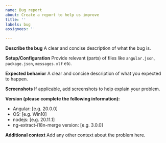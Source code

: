 ```yaml
---
name: Bug report
about: Create a report to help us improve
title: ''
labels: bug
assignees: ''

---
```


**Describe the bug**
A clear and concise description of what the bug is.

**Setup/Configuration**
Provide relevant (parts) of files like `angular.json`, `package.json`, `messages.xlf` etc.

**Expected behavior**
A clear and concise description of what you expected to happen.

**Screenshots**
If applicable, add screenshots to help explain your problem.

**Version (please complete the following information):**
 - Angular: [e.g. 20.0.0]
 - OS: [e.g. Win10]
 - nodejs: [e.g. 20.11.1]
 - ng-extract-i18n-merge version: [e.g. 3.0.0]

**Additional context**
Add any other context about the problem here.
